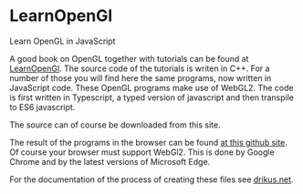 # LearnOpenGl
Learn OpenGL in JavaScript

A good book on OpenGL together with tutorials can be found at [LearnOpenGl](http://www.learnOpenGl.com). The source code of the tutorials is writen in C++. For a number of those you will find here the same programs, now written in JavaScript code. These OpenGL programs make use of WebGL2. The code is first written in Typescript, a typed version of javascript and then transpile to ES6 javascript.

The source can of course be downloaded from this site. 

The result of the programs in the browser can be found [at this github site](http://d3q3.github.io/LearnOpenGl). Of course your browser must support WebGl2. This is done by Google Chrome and by the latest versions of Microsoft Edge.

For the documentation of the process of creating these files see [drikus.net](http://www.drikus.net/ict/openGL/Learn/introduction.html). 
